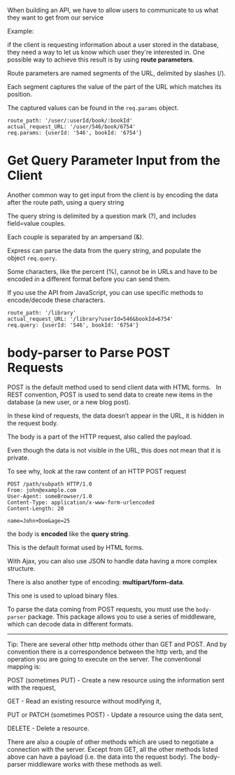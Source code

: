 
When building an API, we have to allow users to communicate to us what they want to get from our service

Example:

if the client is requesting information about a user stored in the database, they need a way to let us know which user they're interested in. One possible way to achieve this result is by using **route parameters**.

Route parameters are named segments of the URL, delimited by slashes (/).

Each segment captures the value of the part of the URL which matches its position. 

The captured values can be found in the `req.params` object.

	route_path: '/user/:userId/book/:bookId'  
	actual_request_URL: '/user/546/book/6754'  
	req.params: {userId: '546', bookId: '6754'}

# Get Query Parameter Input from the Client

Another common way to get input from the client is by encoding the data after the route path, using a query string

The query string is delimited by a question mark (?), and includes field=value couples.

Each couple is separated by an ampersand (&). 

Express can parse the data from the query string, and populate the object `req.query`.

Some characters, like the percent (%), cannot be in URLs and have to be encoded in a different format before you can send them.

If you use the API from JavaScript, you can use specific methods to encode/decode these characters.

	route_path: '/library'  
	actual_request_URL: '/library?userId=546&bookId=6754'  
	req.query: {userId: '546', bookId: '6754'}

# body-parser to Parse POST Requests

POST is the default method used to send client data with HTML forms. 
 
In REST convention, POST is used to send data to create new items in the database (a new user, or a new blog post).

In these kind of requests, the data doesn’t appear in the URL, it is hidden in the request body.

The body is a part of the HTTP request, also called the payload. 

Even though the data is not visible in the URL, this does not mean that it is private.

To see why, look at the raw content of an HTTP POST request

```http
POST /path/subpath HTTP/1.0
From: john@example.com
User-Agent: someBrowser/1.0
Content-Type: application/x-www-form-urlencoded
Content-Length: 20

name=John+Doe&age=25
```

the body is **encoded** like the **query string**.

This is the default format used by HTML forms.

With Ajax, you can also use JSON to handle data having a more complex structure.

There is also another type of encoding: **multipart/form-data**. 

This one is used to upload binary files.

To parse the data coming from POST requests, you must use the `body-parser` package. This package allows you to use a series of middleware, which can decode data in different formats.


---

Tip: There are several other http methods other than GET and POST. And by convention there is a correspondence between the http verb, and the operation you are going to execute on the server. The conventional mapping is:

POST (sometimes PUT) - Create a new resource using the information sent with the request,

GET - Read an existing resource without modifying it,

PUT or PATCH (sometimes POST) - Update a resource using the data sent,

DELETE - Delete a resource.

There are also a couple of other methods which are used to negotiate a connection with the server. Except from GET, all the other methods listed above can have a payload (i.e. the data into the request body). The body-parser middleware works with these methods as well.